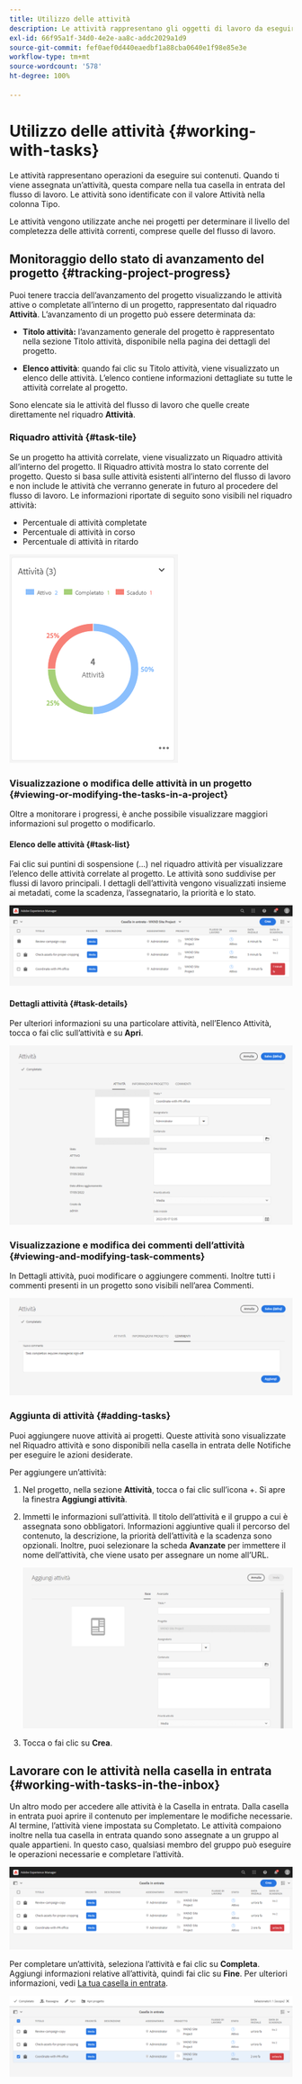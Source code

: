 ```yaml
---
title: Utilizzo delle attività
description: Le attività rappresentano gli oggetti di lavoro da eseguire sul contenuto e vengono utilizzate nei progetti per determinare il livello di completezza delle attività correnti
exl-id: 66f95a1f-34d0-4e2e-aa8c-addc2029a1d9
source-git-commit: fef0aef0d440eaedbf1a88cba0640e1f98e85e3e
workflow-type: tm+mt
source-wordcount: '578'
ht-degree: 100%

---
```


# Utilizzo delle attività {#working-with-tasks}

Le attività rappresentano operazioni da eseguire sui contenuti. Quando ti viene assegnata un’attività, questa compare nella tua casella in entrata del flusso di lavoro. Le attività sono identificate con il valore Attività nella colonna Tipo.

Le attività vengono utilizzate anche nei progetti per determinare il livello del completezza delle attività correnti, comprese quelle del flusso di lavoro.

## Monitoraggio dello stato di avanzamento del progetto {#tracking-project-progress}

Puoi tenere traccia dell’avanzamento del progetto visualizzando le attività attive o completate all’interno di un progetto, rappresentato dal riquadro **Attività**. L’avanzamento di un progetto può essere determinata da:

* **Titolo attività:** l’avanzamento generale del progetto è rappresentato nella sezione Titolo attività, disponibile nella pagina dei dettagli del progetto.

* **Elenco attività**: quando fai clic su Titolo attività, viene visualizzato un elenco delle attività. L’elenco contiene informazioni dettagliate su tutte le attività correlate al progetto.

Sono elencate sia le attività del flusso di lavoro che quelle create direttamente nel riquadro **Attività**.

### Riquadro attività {#task-tile}

Se un progetto ha attività correlate, viene visualizzato un Riquadro attività all’interno del progetto. Il Riquadro attività mostra lo stato corrente del progetto. Questo si basa sulle attività esistenti all’interno del flusso di lavoro e non include le attività che verranno generate in futuro al procedere del flusso di lavoro. Le informazioni riportate di seguito sono visibili nel riquadro attività:

* Percentuale di attività completate
* Percentuale di attività in corso
* Percentuale di attività in ritardo

![Riquadro attività](/help/sites-cloud/authoring/assets/projects-tasks-breakdown.png)

### Visualizzazione o modifica delle attività in un progetto {#viewing-or-modifying-the-tasks-in-a-project}

Oltre a monitorare i progressi, è anche possibile visualizzare maggiori informazioni sul progetto o modificarlo.

#### Elenco delle attività {#task-list}

Fai clic sui puntini di sospensione (...) nel riquadro attività per visualizzare l’elenco delle attività correlate al progetto. Le attività sono suddivise per flussi di lavoro principali. I dettagli dell’attività vengono visualizzati insieme ai metadati, come la scadenza, l’assegnatario, la priorità e lo stato.

![Elenco delle attività](/help/sites-cloud/authoring/assets/projects-task-list.png)

#### Dettagli attività {#task-details}

Per ulteriori informazioni su una particolare attività, nell’Elenco Attività, tocca o fai clic sull’attività e su **Apri**.

![Dettagli attività](/help/sites-cloud/authoring/assets/projects-task-details.png)

### Visualizzazione e modifica dei commenti dell’attività {#viewing-and-modifying-task-comments}

In Dettagli attività, puoi modificare o aggiungere commenti. Inoltre tutti i commenti presenti in un progetto sono visibili nell’area Commenti.

![Commenti sulle attività](/help/sites-cloud/authoring/assets/projects-tasks-comments.png)

### Aggiunta di attività {#adding-tasks}

Puoi aggiungere nuove attività ai progetti. Queste attività sono visualizzate nel Riquadro attività e sono disponibili nella casella in entrata delle Notifiche per eseguire le azioni desiderate.

Per aggiungere un’attività:

1. Nel progetto, nella sezione **Attività**, tocca o fai clic sull’icona +. Si apre la finestra **Aggiungi attività**.
1. Immetti le informazioni sull’attività. Il titolo dell’attività e il gruppo a cui è assegnata sono obbligatori. Informazioni aggiuntive quali il percorso del contenuto, la descrizione, la priorità dell’attività e la scadenza sono opzionali. Inoltre, puoi selezionare la scheda **Avanzate** per immettere il nome dell’attività, che viene usato per assegnare un nome all’URL.

   ![Aggiungi un’attività](/help/sites-cloud/authoring/assets/projects-add-task.png)

1. Tocca o fai clic su **Crea**.

## Lavorare con le attività nella casella in entrata {#working-with-tasks-in-the-inbox}

Un altro modo per accedere alle attività è la Casella in entrata. Dalla casella in entrata puoi aprire il contenuto per implementare le modifiche necessarie. Al termine, l’attività viene impostata su Completato. Le attività compaiono inoltre nella tua casella in entrata quando sono assegnate a un gruppo al quale appartieni. In questo caso, qualsiasi membro del gruppo può eseguire le operazioni necessarie e completare l’attività.

![Attività nella casella in entrata](/help/sites-cloud/authoring/assets/projects-task-inbox.png)

Per completare un’attività, seleziona l’attività e fai clic su **Completa**. Aggiungi informazioni relative all’attività, quindi fai clic su **Fine**. Per ulteriori informazioni, vedi [La tua casella in entrata](/help/sites-cloud/authoring/getting-started/inbox.md).

![Notifiche delle attività](/help/sites-cloud/authoring/assets/projects-task-notifications.png)
